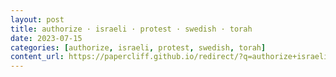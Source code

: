 ```yaml
---
layout: post
title: authorize · israeli · protest · swedish · torah
date: 2023-07-15
categories: [authorize, israeli, protest, swedish, torah]
content_url: https://papercliff.github.io/redirect/?q=authorize+israeli+protest+swedish+torah&tbs=cdr:1,cd_min:7/14/2023,cd_max:7/16/2023
---
```

